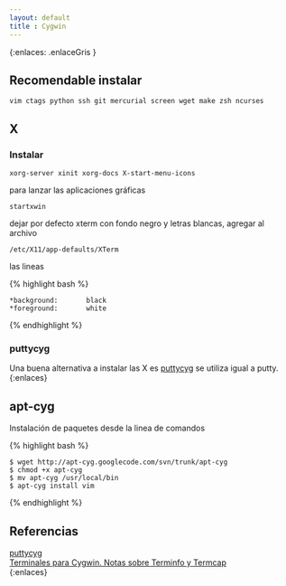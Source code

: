```yaml
--- 
layout: default
title : Cygwin
---
```

{:enlaces: .enlaceGris }  
## Recomendable instalar 

	vim ctags python ssh git mercurial screen wget make zsh ncurses

## X

### Instalar 

	xorg-server xinit xorg-docs X-start-menu-icons 

para lanzar las aplicaciones gráficas 

	startxwin

dejar por defecto xterm con fondo negro y letras blancas, agregar al archivo  

	/etc/X11/app-defaults/XTerm
	
las lineas    

{% highlight bash %}

	*background:       black
	*foreground:       white

{% endhighlight %}

### puttycyg 

Una buena alternativa a instalar las X es [puttycyg](http://code.google.com/p/puttycyg/) se utiliza igual a putty.
{:enlaces}

## apt-cyg 

Instalación de paquetes desde la linea de comandos  

{% highlight bash %}

	$ wget http://apt-cyg.googlecode.com/svn/trunk/apt-cyg
	$ chmod +x apt-cyg 
	$ mv apt-cyg /usr/local/bin 
	$ apt-cyg install vim

{% endhighlight %}

## Referencias 

[puttycyg](http://code.google.com/p/puttycyg/)  
[Terminales para Cygwin. Notas sobre Terminfo y Termcap](http://www.vicente-navarro.com/blog/2007/07/28/terminales-para-cygwin-notas-sobre-terminfo-y-termcap/)  
{:enlaces}
